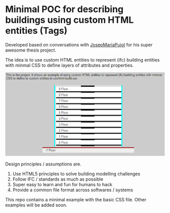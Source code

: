 # Minimal POC for describing buildings using custom HTML entities (Tags)
Developed based on conversations with [JosepMariaPujol](https://github.com/JosepMariaPujol/HTML-Build)
for his super awesome thesis project.

The idea is to use custom HTML entities to represent (ifc) building entities with minmal CSS to define layers of attributes and properties.

![html-build-basic](img/preview.png)

Design principles / assumptions are.

1. Use HTML5 principles to solve building modelling challenges
2. Follow IFC / standards as much as possible
3. Super easy to learn and fun for humans to hack
4. Provide a common file format across softwares / systems

This repo contains a minimal example with the basic CSS file. Other examples will be added soon.

